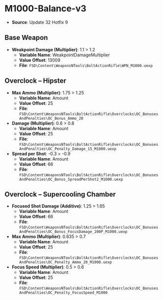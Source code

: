 # M1000-Balance-v3
* **Source**: Update 32 Hotfix 9

## Base Weapon
* **Weakpoint Damage (Multiplier)**: 1.1 > 1.2
  * **Variable Name**: WeakpointDamageMultiplier
  * **Value Offset**: 13009
  * **File**: `FSD\Content\WeaponsNTools\BoltActionRifle\WPN_M1000.uexp`

## Overclock – Hipster
* **Max Ammo (Multiplier)**: 1.75 > 1.25
  * **Variable Name**: Amount
  * **Value Offset**: 25
  * **File**: `FSD\Content\WeaponsNTools\BoltActionRifle\Overclocks\OC_BonusesAndPenalties\OC_Bonus_Ammo_20`
* **Damage (Multiplier)**: 0.6 > 0.8
  * **Variable Name**: Amount
  * **Value Offset**: 25
  * **File**: `FSD\Content\WeaponsNTools\BoltActionRifle\Overclocks\OC_BonusesAndPenalties\OC_Penalty_Damage_15_M1000.uexp`
* **Spread per Shot**: -0.3 > -0.9
  * **Variable Name**: Amount
  * **Value Offset**: 66
  * **File**: `FSD\Content\WeaponsNTools\BoltActionRifle\Overclocks\OC_BonusesAndPenalties\OC_Bonus_SpreadPerShot2_M1000.uexp`

## Overclock – Supercooling Chamber
* **Focused Shot Damage (Additive)**: 1.25 > 1.65
  * **Variable Name**: Amount
  * **Value Offset**: 66
  * **File**: `FSD\Content\WeaponsNTools\BoltActionRifle\Overclocks\OC_BonusesAndPenalties\OC_Bonus_FocusDamage_200P_M1000.uexp`
* **Max Ammo (Multiplier)**: 0.635 > 0.7
  * **Variable Name**: Amount
  * **Value Offset**: 25
  * **File**: `FSD\Content\WeaponsNTools\BoltActionRifle\Overclocks\OC_BonusesAndPenalties\OC_Penalty_Ammo_20_M1000.uexp`
* **Focus Speed (Multiplier)**: 0.5 > 0.6
  * **Variable Name**: Amount
  * **Value Offset**: 25
  * **File**: `FSD\Content\WeaponsNTools\BoltActionRifle\Overclocks\OC_BonusesAndPenalties\OC_Penalty_FocusSpeed_M1000`
